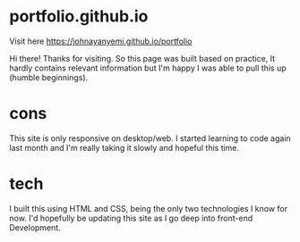 # portfolio.github.io
Visit here https://johnayanyemi.github.io/portfolio

Hi there! Thanks for visiting.
So this page was built based on practice, It hardly contains relevant information but I'm happy I was able to pull this up (humble beginnings).

# cons
This site is only responsive on desktop/web. I started learning to code again last month and I'm really taking it slowly and hopeful this time. 
# tech
I built this using HTML and CSS, being the only two technologies I know for now. I'd hopefully be updating this site as I go deep into front-end Development.
